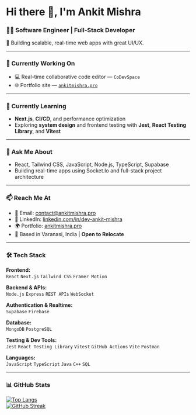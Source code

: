 # Hi there 👋, I'm Ankit Mishra

### 👨‍💻 Software Engineer | Full-Stack Developer 
🎯  Building scalable, real-time web apps with great UI/UX.

---

### 🚀 Currently Working On
- 💻 Real-time collaborative code editor — `CoDevSpace`
- 🌐 Portfolio site — [`ankitmishra.pro`](https://ankitmishra.pro)

---

### 🌱 Currently Learning
- **Next.js**, **CI/CD**, and performance optimization  
- Exploring **system design** and frontend testing with **Jest**, **React Testing Library**, and **Vitest**

---

### 💬 Ask Me About
- React, Tailwind CSS, JavaScript, Node.js, TypeScript, Supabase  
- Building real-time apps using Socket.Io and full-stack project architecture

---

### 📫 Reach Me At
- 📧 Email: [contact@ankitmishra.pro](mailto:contact@ankitmishra.pro)  
- 🔗 LinkedIn: [linkedin.com/in/dev-ankit-mishra](https://www.linkedin.com/in/dev-ankit-mishra)  
- 🌍 Portfolio: [ankitmishra.pro](https://ankitmishra.pro)  
- 📍 Based in Varanasi, India | **Open to Relocate**

---

### 🛠️ Tech Stack

**Frontend:**  
`React` `Next.js` `Tailwind CSS` `Framer Motion`

**Backend & APIs:**  
`Node.js` `Express` `REST APIs` `WebSocket`

**Authentication & Realtime:**  
`Supabase` `Firebase`

**Database:**  
`MongoDB` `PostgreSQL`

**Testing & Dev Tools:**  
`Jest` `React Testing Library` `Vitest` `GitHub Actions` `Vite` `Postman`

**Languages:**  
`JavaScript` `TypeScript` `Java` `C++` `SQL`

---

### 📊 GitHub Stats  

[![Top Langs](https://github-readme-stats.vercel.app/api/top-langs/?username=dev-ankit-mishra&layout=compact&theme=tokyonight)](https://github.com/dev-ankit-mishra)  
[![GitHub Streak](https://streak-stats.demolab.com?user=dev-ankit-mishra&theme=tokyonight)](https://git.io/streak-stats)
